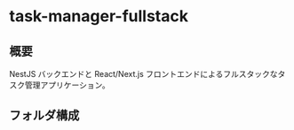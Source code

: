 # task-manager-fullstack

## 概要
NestJS バックエンドと React/Next.js フロントエンドによるフルスタックなタスク管理アプリケーション。

## フォルダ構成
